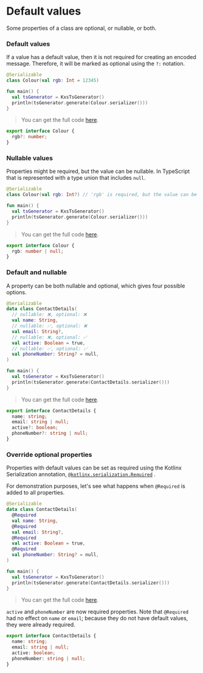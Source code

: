 # Default values

Some properties of a class are optional, or nullable, or both.

<!--- TEST_NAME DefaultValuesTest -->
<!--- INCLUDE .*\.kt
import kotlinx.serialization.*
import dev.adamko.kxstsgen.*
-->


### Default values

If a value has a default value, then it is not required for creating an encoded message. Therefore,
it will be marked as optional using the `?:` notation.

```kotlin
@Serializable
class Colour(val rgb: Int = 12345)

fun main() {
  val tsGenerator = KxsTsGenerator()
  println(tsGenerator.generate(Colour.serializer()))
}
```

> You can get the full code [here](./code/example/example-default-values-single-field-01.kt).

```typescript
export interface Colour {
  rgb?: number;
}
```

<!--- TEST -->

### Nullable values

Properties might be required, but the value can be nullable. In TypeScript that is represented with
a type union that includes `null`.

```kotlin
@Serializable
class Colour(val rgb: Int?) // 'rgb' is required, but the value can be null

fun main() {
  val tsGenerator = KxsTsGenerator()
  println(tsGenerator.generate(Colour.serializer()))
}
```

> You can get the full code [here](./code/example/example-default-values-single-field-02.kt).

```typescript
export interface Colour {
  rgb: number | null;
}
```

<!--- TEST -->

### Default and nullable

A property can be both nullable and optional, which gives four possible options.

```kotlin
@Serializable
data class ContactDetails(
  // nullable: ❌, optional: ❌
  val name: String,
  // nullable: ✅, optional: ❌
  val email: String?,
  // nullable: ❌, optional: ✅
  val active: Boolean = true,
  // nullable: ✅, optional: ✅
  val phoneNumber: String? = null,
)

fun main() {
  val tsGenerator = KxsTsGenerator()
  println(tsGenerator.generate(ContactDetails.serializer()))
}
```

> You can get the full code [here](./code/example/example-default-values-primitive-fields-01.kt).

```typescript
export interface ContactDetails {
  name: string;
  email: string | null;
  active?: boolean;
  phoneNumber?: string | null;
}
```

<!--- TEST -->

### Override optional properties

Properties with default values can be set as required using the Kotlinx Serialization annotation,
[`@kotlinx.serialization.Required`](https://kotlinlang.org/api/kotlinx.serialization/kotlinx-serialization-core/kotlinx.serialization/-required/)
.

For demonstration purposes, let's see what happens when `@Required` is added to all properties.

```kotlin
@Serializable
data class ContactDetails(
  @Required
  val name: String,
  @Required
  val email: String?,
  @Required
  val active: Boolean = true,
  @Required
  val phoneNumber: String? = null,
)

fun main() {
  val tsGenerator = KxsTsGenerator()
  println(tsGenerator.generate(ContactDetails.serializer()))
}
```

> You can get the full code [here](./code/example/example-default-values-primitive-fields-02.kt).

`active` and `phoneNumber` are now required properties. Note that `@Required` had no effect
on `name` or `email`; because they do not have default values, they were already required.

```typescript
export interface ContactDetails {
  name: string;
  email: string | null;
  active: boolean;
  phoneNumber: string | null;
}
```

<!--- TEST -->
